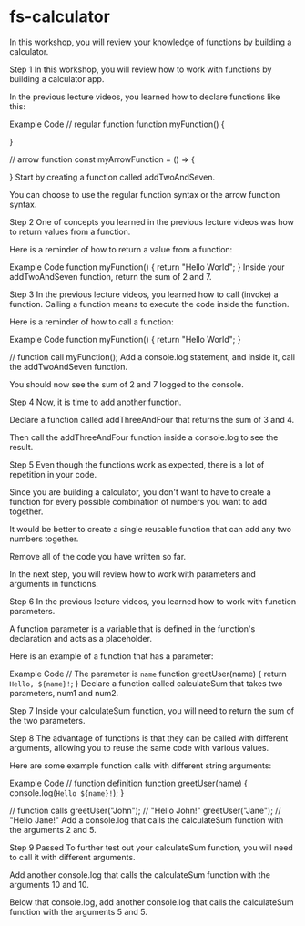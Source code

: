 # fs-calculator

In this workshop, you will review your knowledge of functions by building a calculator.

Step 1
In this workshop, you will review how to work with functions by building a calculator app.

In the previous lecture videos, you learned how to declare functions like this:

Example Code
// regular function
function myFunction() {

}

// arrow function
const myArrowFunction = () => {

}
Start by creating a function called addTwoAndSeven.

You can choose to use the regular function syntax or the arrow function syntax.

Step 2
One of concepts you learned in the previous lecture videos was how to return values from a function.

Here is a reminder of how to return a value from a function:

Example Code
function myFunction() {
  return "Hello World";
}
Inside your addTwoAndSeven function, return the sum of 2 and 7.

Step 3
In the previous lecture videos, you learned how to call (invoke) a function. Calling a function means to execute the code inside the function.

Here is a reminder of how to call a function:

Example Code
function myFunction() {
  return "Hello World";
}

// function call
myFunction();
Add a console.log statement, and inside it, call the addTwoAndSeven function.

You should now see the sum of 2 and 7 logged to the console.

Step 4
Now, it is time to add another function.

Declare a function called addThreeAndFour that returns the sum of 3 and 4.

Then call the addThreeAndFour function inside a console.log to see the result.

Step 5
Even though the functions work as expected, there is a lot of repetition in your code.

Since you are building a calculator, you don't want to have to create a function for every possible combination of numbers you want to add together.

It would be better to create a single reusable function that can add any two numbers together.

Remove all of the code you have written so far.

In the next step, you will review how to work with parameters and arguments in functions.

Step 6
In the previous lecture videos, you learned how to work with function parameters.

A function parameter is a variable that is defined in the function's declaration and acts as a placeholder.

Here is an example of a function that has a parameter:

Example Code
// The parameter is `name`
function greetUser(name) {
  return `Hello, ${name}!`;
}
Declare a function called calculateSum that takes two parameters, num1 and num2.

Step 7
Inside your calculateSum function, you will need to return the sum of the two parameters.

Step 8
The advantage of functions is that they can be called with different arguments, allowing you to reuse the same code with various values.

Here are some example function calls with different string arguments:

Example Code
// function definition
function greetUser(name) {
  console.log(`Hello ${name}!`);
}

// function calls
greetUser("John"); // "Hello John!"
greetUser("Jane"); // "Hello Jane!"
Add a console.log that calls the calculateSum function with the arguments 2 and 5.

Step 9 Passed
To further test out your calculateSum function, you will need to call it with different arguments.

Add another console.log that calls the calculateSum function with the arguments 10 and 10.

Below that console.log, add another console.log that calls the calculateSum function with the arguments 5 and 5.